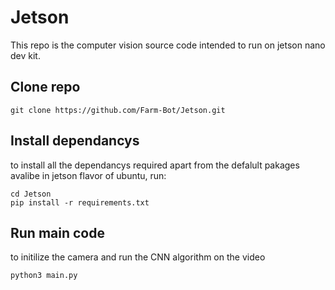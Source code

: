 # Jetson

This repo is the computer vision source code intended to run on jetson nano dev kit.


Clone repo
----------
```
git clone https://github.com/Farm-Bot/Jetson.git
```

Install dependancys
--------------
to install all the dependancys required apart from the defalult pakages avalibe in jetson flavor of ubuntu, run:

```
cd Jetson
pip install -r requirements.txt
```

Run main code
--------------
to initilize the camera and run the CNN algorithm on the video

```
python3 main.py
```
